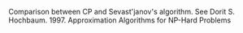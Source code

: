Comparison between CP and Sevast'janov's algorithm.
See Dorit S. Hochbaum. 1997. Approximation Algorithms for NP-Hard Problems
